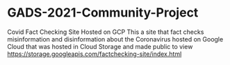# GADS-2021-Community-Project
Covid Fact Checking Site Hosted on GCP
This a site that fact checks misinformation and disinformation about the Coronavirus hosted on Google Cloud that was hosted in Cloud Storage and made public to view
https://storage.googleapis.com/factchecking-site/index.html
